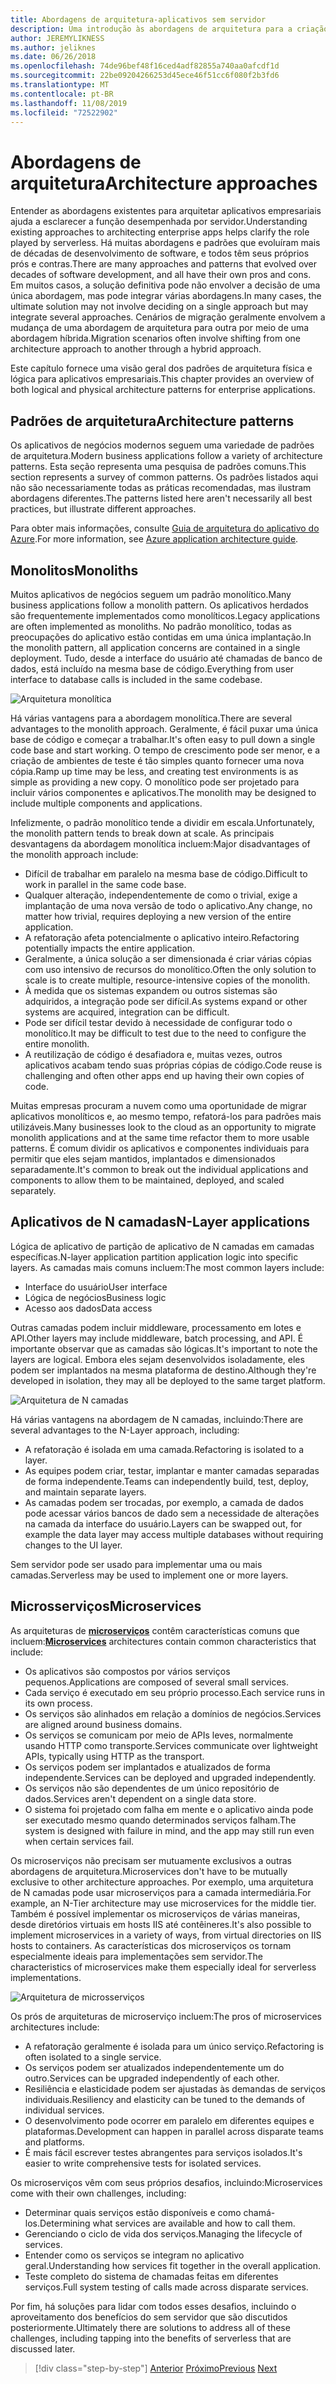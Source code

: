 ```yaml
---
title: Abordagens de arquitetura-aplicativos sem servidor
description: Uma introdução às abordagens de arquitetura para a criação de aplicativos empresariais baseados em nuvem, desde arquiteturas de N camadas até servidores.
author: JEREMYLIKNESS
ms.author: jeliknes
ms.date: 06/26/2018
ms.openlocfilehash: 74de96bef48f16ced4adf82855a740aa0afcdf1d
ms.sourcegitcommit: 22be09204266253d45ece46f51cc6f080f2b3fd6
ms.translationtype: MT
ms.contentlocale: pt-BR
ms.lasthandoff: 11/08/2019
ms.locfileid: "72522902"
---
```

# <a name="architecture-approaches"></a><span data-ttu-id="3fae9-103">Abordagens de arquitetura</span><span class="sxs-lookup"><span data-stu-id="3fae9-103">Architecture approaches</span></span>

<span data-ttu-id="3fae9-104">Entender as abordagens existentes para arquitetar aplicativos empresariais ajuda a esclarecer a função desempenhada por servidor.</span><span class="sxs-lookup"><span data-stu-id="3fae9-104">Understanding existing approaches to architecting enterprise apps helps clarify the role played by serverless.</span></span> <span data-ttu-id="3fae9-105">Há muitas abordagens e padrões que evoluíram mais de décadas de desenvolvimento de software, e todos têm seus próprios prós e contras.</span><span class="sxs-lookup"><span data-stu-id="3fae9-105">There are many approaches and patterns that evolved over decades of software development, and all have their own pros and cons.</span></span> <span data-ttu-id="3fae9-106">Em muitos casos, a solução definitiva pode não envolver a decisão de uma única abordagem, mas pode integrar várias abordagens.</span><span class="sxs-lookup"><span data-stu-id="3fae9-106">In many cases, the ultimate solution may not involve deciding on a single approach but may integrate several approaches.</span></span> <span data-ttu-id="3fae9-107">Cenários de migração geralmente envolvem a mudança de uma abordagem de arquitetura para outra por meio de uma abordagem híbrida.</span><span class="sxs-lookup"><span data-stu-id="3fae9-107">Migration scenarios often involve shifting from one architecture approach to another through a hybrid approach.</span></span>

<span data-ttu-id="3fae9-108">Este capítulo fornece uma visão geral dos padrões de arquitetura física e lógica para aplicativos empresariais.</span><span class="sxs-lookup"><span data-stu-id="3fae9-108">This chapter provides an overview of both logical and physical architecture patterns for enterprise applications.</span></span>

## <a name="architecture-patterns"></a><span data-ttu-id="3fae9-109">Padrões de arquitetura</span><span class="sxs-lookup"><span data-stu-id="3fae9-109">Architecture patterns</span></span>

<span data-ttu-id="3fae9-110">Os aplicativos de negócios modernos seguem uma variedade de padrões de arquitetura.</span><span class="sxs-lookup"><span data-stu-id="3fae9-110">Modern business applications follow a variety of architecture patterns.</span></span> <span data-ttu-id="3fae9-111">Esta seção representa uma pesquisa de padrões comuns.</span><span class="sxs-lookup"><span data-stu-id="3fae9-111">This section represents a survey of common patterns.</span></span> <span data-ttu-id="3fae9-112">Os padrões listados aqui não são necessariamente todas as práticas recomendadas, mas ilustram abordagens diferentes.</span><span class="sxs-lookup"><span data-stu-id="3fae9-112">The patterns listed here aren't necessarily all best practices, but illustrate different approaches.</span></span>

<span data-ttu-id="3fae9-113">Para obter mais informações, consulte [Guia de arquitetura do aplicativo do Azure](https://docs.microsoft.com/azure/architecture/guide/).</span><span class="sxs-lookup"><span data-stu-id="3fae9-113">For more information, see [Azure application architecture guide](https://docs.microsoft.com/azure/architecture/guide/).</span></span>

## <a name="monoliths"></a><span data-ttu-id="3fae9-114">Monolitos</span><span class="sxs-lookup"><span data-stu-id="3fae9-114">Monoliths</span></span>

<span data-ttu-id="3fae9-115">Muitos aplicativos de negócios seguem um padrão monolítico.</span><span class="sxs-lookup"><span data-stu-id="3fae9-115">Many business applications follow a monolith pattern.</span></span> <span data-ttu-id="3fae9-116">Os aplicativos herdados são frequentemente implementados como monolíticos.</span><span class="sxs-lookup"><span data-stu-id="3fae9-116">Legacy applications are often implemented as monoliths.</span></span> <span data-ttu-id="3fae9-117">No padrão monolítico, todas as preocupações do aplicativo estão contidas em uma única implantação.</span><span class="sxs-lookup"><span data-stu-id="3fae9-117">In the monolith pattern, all application concerns are contained in a single deployment.</span></span> <span data-ttu-id="3fae9-118">Tudo, desde a interface do usuário até chamadas de banco de dados, está incluído na mesma base de código.</span><span class="sxs-lookup"><span data-stu-id="3fae9-118">Everything from user interface to database calls is included in the same codebase.</span></span>

![Arquitetura monolítica](./media/monolith-architecture.png)

<span data-ttu-id="3fae9-120">Há várias vantagens para a abordagem monolítica.</span><span class="sxs-lookup"><span data-stu-id="3fae9-120">There are several advantages to the monolith approach.</span></span> <span data-ttu-id="3fae9-121">Geralmente, é fácil puxar uma única base de código e começar a trabalhar.</span><span class="sxs-lookup"><span data-stu-id="3fae9-121">It's often easy to pull down a single code base and start working.</span></span> <span data-ttu-id="3fae9-122">O tempo de crescimento pode ser menor, e a criação de ambientes de teste é tão simples quanto fornecer uma nova cópia.</span><span class="sxs-lookup"><span data-stu-id="3fae9-122">Ramp up time may be less, and creating test environments is as simple as providing a new copy.</span></span> <span data-ttu-id="3fae9-123">O monolítico pode ser projetado para incluir vários componentes e aplicativos.</span><span class="sxs-lookup"><span data-stu-id="3fae9-123">The monolith may be designed to include multiple components and applications.</span></span>

<span data-ttu-id="3fae9-124">Infelizmente, o padrão monolítico tende a dividir em escala.</span><span class="sxs-lookup"><span data-stu-id="3fae9-124">Unfortunately, the monolith pattern tends to break down at scale.</span></span> <span data-ttu-id="3fae9-125">As principais desvantagens da abordagem monolítica incluem:</span><span class="sxs-lookup"><span data-stu-id="3fae9-125">Major disadvantages of the monolith approach include:</span></span>

- <span data-ttu-id="3fae9-126">Difícil de trabalhar em paralelo na mesma base de código.</span><span class="sxs-lookup"><span data-stu-id="3fae9-126">Difficult to work in parallel in the same code base.</span></span>
- <span data-ttu-id="3fae9-127">Qualquer alteração, independentemente de como o trivial, exige a implantação de uma nova versão de todo o aplicativo.</span><span class="sxs-lookup"><span data-stu-id="3fae9-127">Any change, no matter how trivial, requires deploying a new version of the entire application.</span></span>
- <span data-ttu-id="3fae9-128">A refatoração afeta potencialmente o aplicativo inteiro.</span><span class="sxs-lookup"><span data-stu-id="3fae9-128">Refactoring potentially impacts the entire application.</span></span>
- <span data-ttu-id="3fae9-129">Geralmente, a única solução a ser dimensionada é criar várias cópias com uso intensivo de recursos do monolítico.</span><span class="sxs-lookup"><span data-stu-id="3fae9-129">Often the only solution to scale is to create multiple, resource-intensive copies of the monolith.</span></span>
- <span data-ttu-id="3fae9-130">À medida que os sistemas expandem ou outros sistemas são adquiridos, a integração pode ser difícil.</span><span class="sxs-lookup"><span data-stu-id="3fae9-130">As systems expand or other systems are acquired, integration can be difficult.</span></span>
- <span data-ttu-id="3fae9-131">Pode ser difícil testar devido à necessidade de configurar todo o monolítico.</span><span class="sxs-lookup"><span data-stu-id="3fae9-131">It may be difficult to test due to the need to configure the entire monolith.</span></span>
- <span data-ttu-id="3fae9-132">A reutilização de código é desafiadora e, muitas vezes, outros aplicativos acabam tendo suas próprias cópias de código.</span><span class="sxs-lookup"><span data-stu-id="3fae9-132">Code reuse is challenging and often other apps end up having their own copies of code.</span></span>

<span data-ttu-id="3fae9-133">Muitas empresas procuram a nuvem como uma oportunidade de migrar aplicativos monolíticos e, ao mesmo tempo, refatorá-los para padrões mais utilizáveis.</span><span class="sxs-lookup"><span data-stu-id="3fae9-133">Many businesses look to the cloud as an opportunity to migrate monolith applications and at the same time refactor them to more usable patterns.</span></span> <span data-ttu-id="3fae9-134">É comum dividir os aplicativos e componentes individuais para permitir que eles sejam mantidos, implantados e dimensionados separadamente.</span><span class="sxs-lookup"><span data-stu-id="3fae9-134">It's common to break out the individual applications and components to allow them to be maintained, deployed, and scaled separately.</span></span>

## <a name="n-layer-applications"></a><span data-ttu-id="3fae9-135">Aplicativos de N camadas</span><span class="sxs-lookup"><span data-stu-id="3fae9-135">N-Layer applications</span></span>

<span data-ttu-id="3fae9-136">Lógica de aplicativo de partição de aplicativo de N camadas em camadas específicas.</span><span class="sxs-lookup"><span data-stu-id="3fae9-136">N-layer application partition application logic into specific layers.</span></span> <span data-ttu-id="3fae9-137">As camadas mais comuns incluem:</span><span class="sxs-lookup"><span data-stu-id="3fae9-137">The most common layers include:</span></span>

- <span data-ttu-id="3fae9-138">Interface do usuário</span><span class="sxs-lookup"><span data-stu-id="3fae9-138">User interface</span></span>
- <span data-ttu-id="3fae9-139">Lógica de negócios</span><span class="sxs-lookup"><span data-stu-id="3fae9-139">Business logic</span></span>
- <span data-ttu-id="3fae9-140">Acesso aos dados</span><span class="sxs-lookup"><span data-stu-id="3fae9-140">Data access</span></span>

<span data-ttu-id="3fae9-141">Outras camadas podem incluir middleware, processamento em lotes e API.</span><span class="sxs-lookup"><span data-stu-id="3fae9-141">Other layers may include middleware, batch processing, and API.</span></span> <span data-ttu-id="3fae9-142">É importante observar que as camadas são lógicas.</span><span class="sxs-lookup"><span data-stu-id="3fae9-142">It's important to note the layers are logical.</span></span> <span data-ttu-id="3fae9-143">Embora eles sejam desenvolvidos isoladamente, eles podem ser implantados na mesma plataforma de destino.</span><span class="sxs-lookup"><span data-stu-id="3fae9-143">Although they're developed in isolation, they may all be deployed to the same target platform.</span></span>

![Arquitetura de N camadas](./media/n-layer-architecture.png)

<span data-ttu-id="3fae9-145">Há várias vantagens na abordagem de N camadas, incluindo:</span><span class="sxs-lookup"><span data-stu-id="3fae9-145">There are several advantages to the N-Layer approach, including:</span></span>

- <span data-ttu-id="3fae9-146">A refatoração é isolada em uma camada.</span><span class="sxs-lookup"><span data-stu-id="3fae9-146">Refactoring is isolated to a layer.</span></span>
- <span data-ttu-id="3fae9-147">As equipes podem criar, testar, implantar e manter camadas separadas de forma independente.</span><span class="sxs-lookup"><span data-stu-id="3fae9-147">Teams can independently build, test, deploy, and maintain separate layers.</span></span>
- <span data-ttu-id="3fae9-148">As camadas podem ser trocadas, por exemplo, a camada de dados pode acessar vários bancos de dado sem a necessidade de alterações na camada da interface do usuário.</span><span class="sxs-lookup"><span data-stu-id="3fae9-148">Layers can be swapped out, for example the data layer may access multiple databases without requiring changes to the UI layer.</span></span>

<span data-ttu-id="3fae9-149">Sem servidor pode ser usado para implementar uma ou mais camadas.</span><span class="sxs-lookup"><span data-stu-id="3fae9-149">Serverless may be used to implement one or more layers.</span></span>

## <a name="microservices"></a><span data-ttu-id="3fae9-150">Microsserviços</span><span class="sxs-lookup"><span data-stu-id="3fae9-150">Microservices</span></span>

<span data-ttu-id="3fae9-151">As arquiteturas de **[microserviços](https://docs.microsoft.com/azure/architecture/guide/architecture-styles/microservices)** contêm características comuns que incluem:</span><span class="sxs-lookup"><span data-stu-id="3fae9-151">**[Microservices](https://docs.microsoft.com/azure/architecture/guide/architecture-styles/microservices)** architectures contain common characteristics that include:</span></span>

- <span data-ttu-id="3fae9-152">Os aplicativos são compostos por vários serviços pequenos.</span><span class="sxs-lookup"><span data-stu-id="3fae9-152">Applications are composed of several small services.</span></span>
- <span data-ttu-id="3fae9-153">Cada serviço é executado em seu próprio processo.</span><span class="sxs-lookup"><span data-stu-id="3fae9-153">Each service runs in its own process.</span></span>
- <span data-ttu-id="3fae9-154">Os serviços são alinhados em relação a domínios de negócios.</span><span class="sxs-lookup"><span data-stu-id="3fae9-154">Services are aligned around business domains.</span></span>
- <span data-ttu-id="3fae9-155">Os serviços se comunicam por meio de APIs leves, normalmente usando HTTP como transporte.</span><span class="sxs-lookup"><span data-stu-id="3fae9-155">Services communicate over lightweight APIs, typically using HTTP as the transport.</span></span>
- <span data-ttu-id="3fae9-156">Os serviços podem ser implantados e atualizados de forma independente.</span><span class="sxs-lookup"><span data-stu-id="3fae9-156">Services can be deployed and upgraded independently.</span></span>
- <span data-ttu-id="3fae9-157">Os serviços não são dependentes de um único repositório de dados.</span><span class="sxs-lookup"><span data-stu-id="3fae9-157">Services aren't dependent on a single data store.</span></span>
- <span data-ttu-id="3fae9-158">O sistema foi projetado com falha em mente e o aplicativo ainda pode ser executado mesmo quando determinados serviços falham.</span><span class="sxs-lookup"><span data-stu-id="3fae9-158">The system is designed with failure in mind, and the app may still run even when certain services fail.</span></span>

<span data-ttu-id="3fae9-159">Os microserviços não precisam ser mutuamente exclusivos a outras abordagens de arquitetura.</span><span class="sxs-lookup"><span data-stu-id="3fae9-159">Microservices don't have to be mutually exclusive to other architecture approaches.</span></span> <span data-ttu-id="3fae9-160">Por exemplo, uma arquitetura de N camadas pode usar microserviços para a camada intermediária.</span><span class="sxs-lookup"><span data-stu-id="3fae9-160">For example, an N-Tier architecture may use microservices for the middle tier.</span></span> <span data-ttu-id="3fae9-161">Também é possível implementar os microserviços de várias maneiras, desde diretórios virtuais em hosts IIS até contêineres.</span><span class="sxs-lookup"><span data-stu-id="3fae9-161">It's also possible to implement microservices in a variety of ways, from virtual directories on IIS hosts to containers.</span></span> <span data-ttu-id="3fae9-162">As características dos microserviços os tornam especialmente ideais para implementações sem servidor.</span><span class="sxs-lookup"><span data-stu-id="3fae9-162">The characteristics of microservices make them especially ideal for serverless implementations.</span></span>

![Arquitetura de microsserviços](./media/microservices-architecture.png)

<span data-ttu-id="3fae9-164">Os prós de arquiteturas de microserviço incluem:</span><span class="sxs-lookup"><span data-stu-id="3fae9-164">The pros of microservices architectures include:</span></span>

- <span data-ttu-id="3fae9-165">A refatoração geralmente é isolada para um único serviço.</span><span class="sxs-lookup"><span data-stu-id="3fae9-165">Refactoring is often isolated to a single service.</span></span>
- <span data-ttu-id="3fae9-166">Os serviços podem ser atualizados independentemente um do outro.</span><span class="sxs-lookup"><span data-stu-id="3fae9-166">Services can be upgraded independently of each other.</span></span>
- <span data-ttu-id="3fae9-167">Resiliência e elasticidade podem ser ajustadas às demandas de serviços individuais.</span><span class="sxs-lookup"><span data-stu-id="3fae9-167">Resiliency and elasticity can be tuned to the demands of individual services.</span></span>
- <span data-ttu-id="3fae9-168">O desenvolvimento pode ocorrer em paralelo em diferentes equipes e plataformas.</span><span class="sxs-lookup"><span data-stu-id="3fae9-168">Development can happen in parallel across disparate teams and platforms.</span></span>
- <span data-ttu-id="3fae9-169">É mais fácil escrever testes abrangentes para serviços isolados.</span><span class="sxs-lookup"><span data-stu-id="3fae9-169">It's easier to write comprehensive tests for isolated services.</span></span>

<span data-ttu-id="3fae9-170">Os microserviços vêm com seus próprios desafios, incluindo:</span><span class="sxs-lookup"><span data-stu-id="3fae9-170">Microservices come with their own challenges, including:</span></span>

- <span data-ttu-id="3fae9-171">Determinar quais serviços estão disponíveis e como chamá-los.</span><span class="sxs-lookup"><span data-stu-id="3fae9-171">Determining what services are available and how to call them.</span></span>
- <span data-ttu-id="3fae9-172">Gerenciando o ciclo de vida dos serviços.</span><span class="sxs-lookup"><span data-stu-id="3fae9-172">Managing the lifecycle of services.</span></span>
- <span data-ttu-id="3fae9-173">Entender como os serviços se integram no aplicativo geral.</span><span class="sxs-lookup"><span data-stu-id="3fae9-173">Understanding how services fit together in the overall application.</span></span>
- <span data-ttu-id="3fae9-174">Teste completo do sistema de chamadas feitas em diferentes serviços.</span><span class="sxs-lookup"><span data-stu-id="3fae9-174">Full system testing of calls made across disparate services.</span></span>

<span data-ttu-id="3fae9-175">Por fim, há soluções para lidar com todos esses desafios, incluindo o aproveitamento dos benefícios do sem servidor que são discutidos posteriormente.</span><span class="sxs-lookup"><span data-stu-id="3fae9-175">Ultimately there are solutions to address all of these challenges, including tapping into the benefits of serverless that are discussed later.</span></span>

>[!div class="step-by-step"]
><span data-ttu-id="3fae9-176">[Anterior](index.md)
>[Próximo](architecture-deployment-approaches.md)</span><span class="sxs-lookup"><span data-stu-id="3fae9-176">[Previous](index.md)
[Next](architecture-deployment-approaches.md)</span></span>
